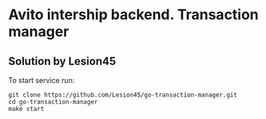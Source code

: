 # Avito intership backend. Transaction manager
## Solution by Lesion45
To start service run:
```
git clone https://github.com/Lesion45/go-transaction-manager.git
cd go-transaction-manager
make start
```
